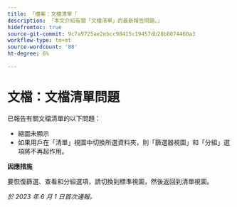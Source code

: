 ```yaml
---
title: 「檔案：文檔清單「
description: 「本文介紹有關「文檔清單」的最新報告問題。」
hidefromtoc: true
source-git-commit: 9c7a9725ae2ebcc98415c19457db28b8074460a3
workflow-type: tm+mt
source-wordcount: '80'
ht-degree: 6%

---
```



# 文檔：文檔清單問題

<!--This article is on the WF and WFP TOCs-->

已報告有關文檔清單的以下問題：

* 縮圖未顯示
* 如果用戶在「清單」視圖中切換所選資料夾，則「篩選器視圖」和「分組」選項將不再起作用。

**因應措施**

要恢復篩選、查看和分組選項，請切換到標準視圖，然後返回到清單視圖。

_於 2023 年 6 月 1 日首次通報。_

